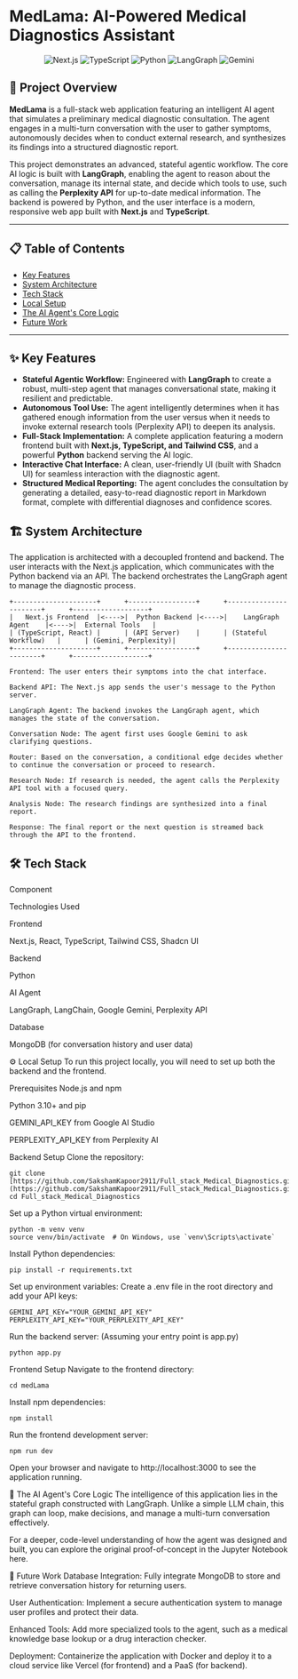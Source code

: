# MedLama: AI-Powered Medical Diagnostics Assistant

<p align="center">
  <img src="https://img.shields.io/badge/Next.js-000000?style=for-the-badge&logo=nextdotjs&logoColor=white" alt="Next.js">
  <img src="https://img.shields.io/badge/TypeScript-3178C6?style=for-the-badge&logo=typescript&logoColor=white" alt="TypeScript">
  <img src="https://img.shields.io/badge/Python-3776AB?style=for-the-badge&logo=python&logoColor=white" alt="Python">
  <img src="https://img.shields.io/badge/LangGraph-black?style=for-the-badge&logo=langchain&logoColor=white" alt="LangGraph">
  <img src="https://img.shields.io/badge/Gemini-4285F4?style=for-the-badge&logo=google-gemini&logoColor=white" alt="Gemini">
</p>

## 🚀 Project Overview

**MedLama** is a full-stack web application featuring an intelligent AI agent that simulates a preliminary medical diagnostic consultation. The agent engages in a multi-turn conversation with the user to gather symptoms, autonomously decides when to conduct external research, and synthesizes its findings into a structured diagnostic report.

This project demonstrates an advanced, stateful agentic workflow. The core AI logic is built with **LangGraph**, enabling the agent to reason about the conversation, manage its internal state, and decide which tools to use, such as calling the **Perplexity API** for up-to-date medical information. The backend is powered by Python, and the user interface is a modern, responsive web app built with **Next.js** and **TypeScript**.

---

## 📋 Table of Contents
* [Key Features](#-key-features)
* [System Architecture](#️-system-architecture)
* [Tech Stack](#️-tech-stack)
* [Local Setup](#️-local-setup)
* [The AI Agent's Core Logic](#-the-ai-agents-core-logic)
* [Future Work](#-future-work)

---

## ✨ Key Features

* **Stateful Agentic Workflow:** Engineered with **LangGraph** to create a robust, multi-step agent that manages conversational state, making it resilient and predictable.
* **Autonomous Tool Use:** The agent intelligently determines when it has gathered enough information from the user versus when it needs to invoke external research tools (Perplexity API) to deepen its analysis.
* **Full-Stack Implementation:** A complete application featuring a modern frontend built with **Next.js, TypeScript, and Tailwind CSS**, and a powerful **Python** backend serving the AI logic.
* **Interactive Chat Interface:** A clean, user-friendly UI (built with Shadcn UI) for seamless interaction with the diagnostic agent.
* **Structured Medical Reporting:** The agent concludes the consultation by generating a detailed, easy-to-read diagnostic report in Markdown format, complete with differential diagnoses and confidence scores.

## 🏗️ System Architecture

The application is architected with a decoupled frontend and backend. The user interacts with the Next.js application, which communicates with the Python backend via an API. The backend orchestrates the LangGraph agent to manage the diagnostic process.

```plaintext
+---------------------+      +-----------------+      +-----------------------+      +-------------------+
|   Next.js Frontend  |<---->|  Python Backend |<---->|    LangGraph Agent    |<---->|  External Tools   |
| (TypeScript, React) |      | (API Server)    |      | (Stateful Workflow)   |      | (Gemini, Perplexity)|
+---------------------+      +-----------------+      +-----------------------+      +-------------------+

Frontend: The user enters their symptoms into the chat interface.

Backend API: The Next.js app sends the user's message to the Python server.

LangGraph Agent: The backend invokes the LangGraph agent, which manages the state of the conversation.

Conversation Node: The agent first uses Google Gemini to ask clarifying questions.

Router: Based on the conversation, a conditional edge decides whether to continue the conversation or proceed to research.

Research Node: If research is needed, the agent calls the Perplexity API tool with a focused query.

Analysis Node: The research findings are synthesized into a final report.

Response: The final report or the next question is streamed back through the API to the frontend.
```
## 🛠️ Tech Stack
Component

Technologies Used

Frontend

Next.js, React, TypeScript, Tailwind CSS, Shadcn UI

Backend

Python

AI Agent

LangGraph, LangChain, Google Gemini, Perplexity API

Database

MongoDB (for conversation history and user data)

⚙️ Local Setup
To run this project locally, you will need to set up both the backend and the frontend.

Prerequisites
Node.js and npm

Python 3.10+ and pip

GEMINI_API_KEY from Google AI Studio

PERPLEXITY_API_KEY from Perplexity AI

Backend Setup
Clone the repository:
```
git clone [https://github.com/SakshamKapoor2911/Full_stack_Medical_Diagnostics.git](https://github.com/SakshamKapoor2911/Full_stack_Medical_Diagnostics.git)
cd Full_stack_Medical_Diagnostics
```
Set up a Python virtual environment:
```
python -m venv venv
source venv/bin/activate  # On Windows, use `venv\Scripts\activate`
```
Install Python dependencies:
```
pip install -r requirements.txt
```
Set up environment variables: Create a .env file in the root directory and add your API keys:
```
GEMINI_API_KEY="YOUR_GEMINI_API_KEY"
PERPLEXITY_API_KEY="YOUR_PERPLEXITY_API_KEY"
```
Run the backend server: (Assuming your entry point is app.py)
```
python app.py
```
Frontend Setup
Navigate to the frontend directory:
```
cd medLama
```
Install npm dependencies:
```
npm install
```
Run the frontend development server:
```
npm run dev
```
Open your browser and navigate to http://localhost:3000 to see the application running.

🧠 The AI Agent's Core Logic
The intelligence of this application lies in the stateful graph constructed with LangGraph. Unlike a simple LLM chain, this graph can loop, make decisions, and manage a multi-turn conversation effectively.

For a deeper, code-level understanding of how the agent was designed and built, you can explore the original proof-of-concept in the Jupyter Notebook here.

🔮 Future Work
Database Integration: Fully integrate MongoDB to store and retrieve conversation history for returning users.

User Authentication: Implement a secure authentication system to manage user profiles and protect their data.

Enhanced Tools: Add more specialized tools to the agent, such as a medical knowledge base lookup or a drug interaction checker.

Deployment: Containerize the application with Docker and deploy it to a cloud service like Vercel (for frontend) and a PaaS (for backend).
